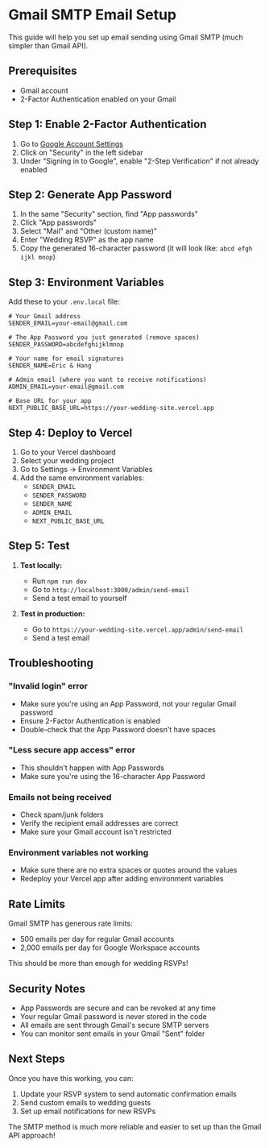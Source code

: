 # Gmail SMTP Email Setup

This guide will help you set up email sending using Gmail SMTP (much simpler than Gmail API).

## Prerequisites

- Gmail account
- 2-Factor Authentication enabled on your Gmail

## Step 1: Enable 2-Factor Authentication

1. Go to [Google Account Settings](https://myaccount.google.com/)
2. Click on "Security" in the left sidebar
3. Under "Signing in to Google", enable "2-Step Verification" if not already enabled

## Step 2: Generate App Password

1. In the same "Security" section, find "App passwords"
2. Click "App passwords"
3. Select "Mail" and "Other (custom name)"
4. Enter "Wedding RSVP" as the app name
5. Copy the generated 16-character password (it will look like: `abcd efgh ijkl mnop`)

## Step 3: Environment Variables

Add these to your `.env.local` file:

```env
# Your Gmail address
SENDER_EMAIL=your-email@gmail.com

# The App Password you just generated (remove spaces)
SENDER_PASSWORD=abcdefghijklmnop

# Your name for email signatures
SENDER_NAME=Eric & Hang

# Admin email (where you want to receive notifications)
ADMIN_EMAIL=your-email@gmail.com

# Base URL for your app
NEXT_PUBLIC_BASE_URL=https://your-wedding-site.vercel.app
```

## Step 4: Deploy to Vercel

1. Go to your Vercel dashboard
2. Select your wedding project
3. Go to Settings → Environment Variables
4. Add the same environment variables:
   - `SENDER_EMAIL`
   - `SENDER_PASSWORD`
   - `SENDER_NAME`
   - `ADMIN_EMAIL`
   - `NEXT_PUBLIC_BASE_URL`

## Step 5: Test

1. **Test locally:**
   - Run `npm run dev`
   - Go to `http://localhost:3000/admin/send-email`
   - Send a test email to yourself

2. **Test in production:**
   - Go to `https://your-wedding-site.vercel.app/admin/send-email`
   - Send a test email

## Troubleshooting

### "Invalid login" error
- Make sure you're using an App Password, not your regular Gmail password
- Ensure 2-Factor Authentication is enabled
- Double-check that the App Password doesn't have spaces

### "Less secure app access" error
- This shouldn't happen with App Passwords
- Make sure you're using the 16-character App Password

### Emails not being received
- Check spam/junk folders
- Verify the recipient email addresses are correct
- Make sure your Gmail account isn't restricted

### Environment variables not working
- Make sure there are no extra spaces or quotes around the values
- Redeploy your Vercel app after adding environment variables

## Rate Limits

Gmail SMTP has generous rate limits:
- 500 emails per day for regular Gmail accounts
- 2,000 emails per day for Google Workspace accounts

This should be more than enough for wedding RSVPs!

## Security Notes

- App Passwords are secure and can be revoked at any time
- Your regular Gmail password is never stored in the code
- All emails are sent through Gmail's secure SMTP servers
- You can monitor sent emails in your Gmail "Sent" folder

## Next Steps

Once you have this working, you can:
1. Update your RSVP system to send automatic confirmation emails
2. Send custom emails to wedding guests
3. Set up email notifications for new RSVPs

The SMTP method is much more reliable and easier to set up than the Gmail API approach!
